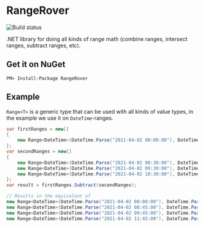 # RangeRover

![Build status](https://github.com/cup-of-tea-dot-be/range-rover/actions/workflows/build-test-publish.yml/badge.svg?branch=main)

.NET library for doing all kinds of range math (combine ranges, intersect ranges, subtract ranges, etc).

## Get it on NuGet

    PM> Install-Package RangeRover

## Example

`Range<T>` is a generic type that can be used with all kinds of value types, in the example we use it on `DateTime`-ranges.

```csharp
var firstRanges = new[]
{
    new Range<DateTime>(DateTime.Parse("2021-04-02 08:00:00"), DateTime.Parse("2021-04-02 12:00:00")),
};
var secondRanges = new[]
{
    new Range<DateTime>(DateTime.Parse("2021-04-02 08:30:00"), DateTime.Parse("2021-04-02 08:45:00")),
    new Range<DateTime>(DateTime.Parse("2021-04-02 09:30:00"), DateTime.Parse("2021-04-02 09:45:00")),
    new Range<DateTime>(DateTime.Parse("2021-04-02 10:30:00"), DateTime.Parse("2021-04-02 11:45:00")),
};
var result = firstRanges.Subtract(secondRanges);

// Results in the equivalent of
new Range<DateTime>(DateTime.Parse("2021-04-02 08:00:00"), DateTime.Parse("2021-04-02 08:30:00")),
new Range<DateTime>(DateTime.Parse("2021-04-02 08:45:00"), DateTime.Parse("2021-04-02 09:30:00")),
new Range<DateTime>(DateTime.Parse("2021-04-02 09:45:00"), DateTime.Parse("2021-04-02 10:30:00")),
new Range<DateTime>(DateTime.Parse("2021-04-02 11:45:00"), DateTime.Parse("2021-04-02 12:00:00")),
```

